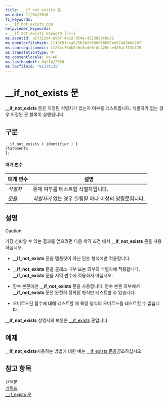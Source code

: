 ```yaml
---
title: __if_not_exists 문
ms.date: 11/04/2016
f1_keywords:
- __if_not_exists_cpp
helpviewer_keywords:
- __if_not_exists keyword [C++]
ms.assetid: a2f322d4-e96f-4a32-954e-4323d20c6e32
ms.openlocfilehash: 1118f9fcca525b2b2d5869fb507ee974d2b0d28f
ms.sourcegitcommit: c123cc76bb2b6c5cde6f4c425ece420ac733bf70
ms.translationtype: MT
ms.contentlocale: ko-KR
ms.lasthandoff: 04/14/2020
ms.locfileid: "81374135"
---
```

# <a name="__if_not_exists-statement"></a>__if_not_exists 문

**__if_not_exists** 문은 지정된 식별자가 있는지 여부를 테스트합니다. 식별자가 없는 경우 지정된 문 블록이 실행됩니다.

## <a name="syntax"></a>구문

```
__if_not_exists ( identifier ) {
statements
};
```

#### <a name="parameters"></a>매개 변수

|매개 변수|설명|
|---------------|-----------------|
|*식별자*|존재 여부를 테스트할 식별자입니다.|
|*문을*|*식별자가* 없는 경우 실행할 하나 이상의 명령문입니다.|

## <a name="remarks"></a>설명

> [!CAUTION]
> 가장 신뢰할 수 있는 결과를 얻으려면 다음 제약 조건 에서 **__if_not_exists** 문을 사용 하십시오.

- **__if_not_exists** 문을 템플릿이 아닌 단순 형식에만 적용합니다.

- **__if_not_exists** 문을 클래스 내부 또는 외부의 식별자에 적용합니다. **__if_not_exists** 문을 지역 변수에 적용하지 마십시오.

- 함수 본문에만 **__if_not_exists** 문을 사용합니다. 함수 본문 외부에서 **__if_not_exists** 문은 완전히 정의된 형식만 테스트할 수 있습니다.

- 오버로드된 함수에 대해 테스트할 때 특정 양식의 오버로드를 테스트할 수 없습니다.

**__if_not_exists** 성명서의 보완은 [__if_exists](../cpp/if-exists-statement.md) 문입니다.

## <a name="example"></a>예제

**__if_not_exists**사용하는 방법에 대한 예는 [__if_exists 문을](../cpp/if-exists-statement.md)참조하십시오.

## <a name="see-also"></a>참고 항목

[선택문](../cpp/selection-statements-cpp.md)<br/>
[키워드](../cpp/keywords-cpp.md)<br/>
[__if_exists 문](../cpp/if-exists-statement.md)
